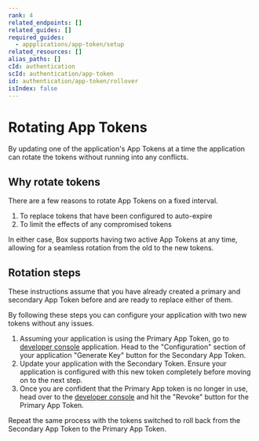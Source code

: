 ```yaml
---
rank: 4
related_endpoints: []
related_guides: []
required_guides:
  - appplications/app-token/setup
related_resources: []
alias_paths: []
cId: authentication
scId: authentication/app-token
id: authentication/app-token/rollover
isIndex: false
---
```


# Rotating App Tokens

By updating one of the application's App Tokens at a time the application can
rotate the tokens without running into any conflicts.

## Why rotate tokens

There are a few reasons to rotate App Tokens on a fixed interval.

1. To replace tokens that have been configured to auto-expire
2. To limit the effects of any compromised tokens

In either case, Box supports having two active App Tokens at any time, allowing
for a seamless rotation from the old to the new tokens.

## Rotation steps

These instructions assume that you have already created a primary and secondary
App Token before and are ready to replace either of them.

By following these steps you can configure your application with two new tokens
without any issues.

1. Assuming your application is using the Primary App Token, go to [developer
   console][console] application. Head to the "Configuration" section of your
   application "Generate Key" button for the Secondary App Token.
2. Update your application with the Secondary Token. Ensure your application is
   configured with this new token completely before moving on to the next step.
3. Once you are confident that the Primary App token is no longer in use, head
   over to the  [developer console][console] and hit the "Revoke" button for the
   Primary App Token.

<Message>

Repeat the same process with the tokens switched to roll back from the
Secondary App Token to the Primary App Token.

</Message>

[console]: https://app.box.com/developers/console
